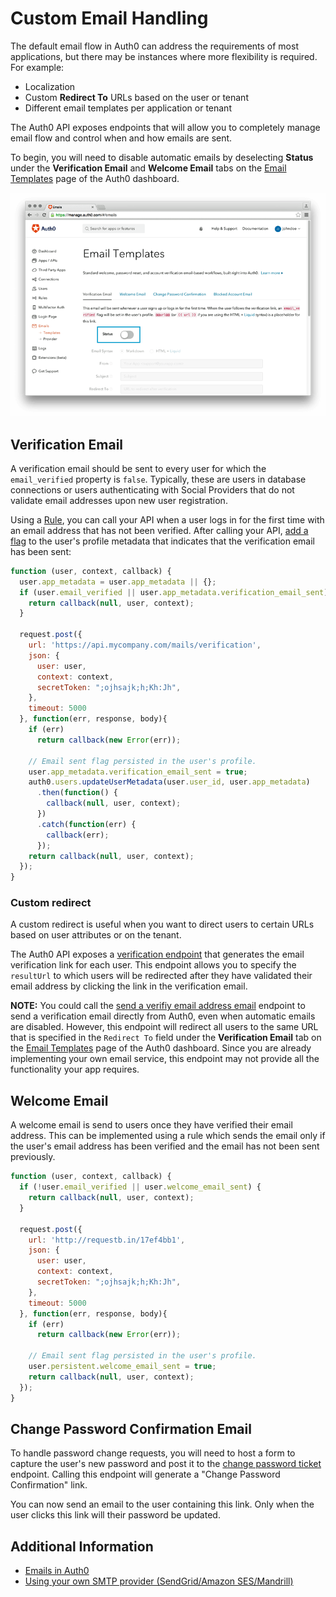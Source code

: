 # Custom Email Handling

The default email flow in Auth0 can address the requirements of most applications, but there may be instances where more flexibility is required. For example:

 * Localization
 * Custom **Redirect To** URLs based on the user or tenant
 * Different email templates per application or tenant

The Auth0 API exposes endpoints that will allow you to completely manage email flow and control when and how emails are sent.

To begin, you will need to disable automatic emails by deselecting **Status** under the **Verification Email** and **Welcome Email** tabs on the [Email Templates](${uiURL}/#/emails) page of the Auth0 dashboard.

![](/media/articles/email/custom/email-custom.png)

## Verification Email

A verification email should be sent to every user for which the `email_verified` property is `false`. Typically, these are users in database connections or users authenticating with Social Providers that do not validate email addresses upon new user registration.

Using a [Rule](/rules), you can call your API when a user logs in for the first time with an email address that has not been verified. After calling your API, [add a flag](/rules/metadata-in-rules) to the user's profile metadata that indicates that the verification email has been sent:

```js
function (user, context, callback) {
  user.app_metadata = user.app_metadata || {};
  if (user.email_verified || user.app_metadata.verification_email_sent) {
    return callback(null, user, context);
  }

  request.post({
    url: 'https://api.mycompany.com/mails/verification',
    json: {
      user: user,
      context: context,
      secretToken: ";ojhsajk;h;Kh:Jh",
    },
    timeout: 5000
  }, function(err, response, body){
    if (err)
      return callback(new Error(err));

    // Email sent flag persisted in the user's profile.
    user.app_metadata.verification_email_sent = true;
    auth0.users.updateUserMetadata(user.user_id, user.app_metadata)
      .then(function() {
        callback(null, user, context);
      })
      .catch(function(err) {
        callback(err);
      });
    return callback(null, user, context);
  });
}
```

### Custom redirect

A custom redirect is useful when you want to direct users to certain URLs based on user attributes or on the tenant.

The Auth0 API exposes a [verification endpoint](/api/v2#!/Tickets/post_email_verification) that generates the email verification link for each user. This endpoint allows you to specify the `resultUrl` to which users will be redirected after they have validated their email address by clicking the link in the verification email.

**NOTE:** You could call the [send a verifiy email address email](/api/v2#!/Jobs/post_verification_email) endpoint to send a verification email directly from Auth0, even when automatic emails are disabled. However, this endpoint will redirect all users to the same URL that is specified in the `Redirect To` field under the **Verification Email** tab on the [Email Templates](${uiURL}/#/emails) page of the Auth0 dashboard. Since you are already implementing your own email service, this endpoint may not provide all the functionality your app requires.

## Welcome Email

A welcome email is send to users once they have verified their email address. This can be implemented using a rule which sends the email only if the user's email address has been verified and the email has not been sent previously.

```js
function (user, context, callback) {
  if (!user.email_verified || user.welcome_email_sent) {
    return callback(null, user, context);
  }

  request.post({
    url: 'http://requestb.in/17ef4bb1',
    json: {
      user: user,
      context: context,
      secretToken: ";ojhsajk;h;Kh:Jh",
    },
    timeout: 5000
  }, function(err, response, body){
    if (err)
      return callback(new Error(err));

    // Email sent flag persisted in the user's profile.
    user.persistent.welcome_email_sent = true;
    return callback(null, user, context);
  });
}
```

## Change Password Confirmation Email

To handle password change requests, you will need to host a form to capture the user's new password and post it to the [change password ticket](/api/v1#!#post--api-users--user_id--change_password_ticket) endpoint. Calling this endpoint will generate a "Change Password Confirmation" link.

You can now send an email to the user containing this link. Only when the user clicks this link will their password be updated.

## Additional Information

 * [Emails in Auth0](/email)
 * [Using your own SMTP provider (SendGrid/Amazon SES/Mandrill)](/email/providers)
